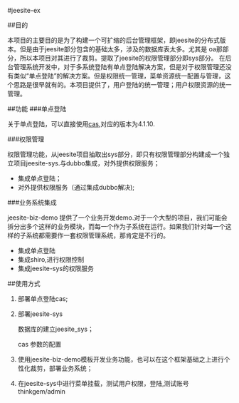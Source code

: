 #jeesite-ex

##目的


本项目的主要目的是为了构建一个可扩缩的后台管理框架，即jeesite的分布式版本。但是由于jeesite部分包含的基础太多，涉及的数据库表太多。尤其是 oa那部分，所以本项目对其进行了裁剪。提取了jeesite的权限管理部分即sys部分。
在后台管理系统开发中，对于多系统登陆有单点登陆解决方案，但是对于权限管理还没有类似“单点登陆”的解决方案。但是权限统一管理，菜单资源统一配置与管理，这个思路是很早就有的。本项目提供了，用户登陆的统一管理；用户权限资源的统一管理。


##功能
###单点登陆


关于单点登陆，可以直接使用[cas](https://github.com/zhuzhong/cas-web),对应的版本为4.1.10.


###权限管理


权限管理功能，从jeesite项目抽取出sys部分，即只有权限管理部分构建成一个独立项目jeesite-sys.与dubbo集成，对外提供权限服务；

* 	集成单点登陆；
* 	对外提供权限服务（通过集成dubbo解决);
	
###业务系统集成

jeesite-biz-demo 提供了一个业务开发demo.对于一个大型的项目，我们可能会拆分出多个这样的业务模块，而每一个作为子系统在运行。如果我们针对每一个这样的子系统都需要作一套权限管理系统，那肯定是不行的。

* 	集成单点登陆
* 	集成shiro,进行权限控制
* 	集成jeesite-sys的权限服务



##使用方式

1. 部署单点登陆cas;
1. 部署jeesite-sys
	
	数据库的建立jeesite_sys；
	
	cas 参数的配置
	
1. 使用jeesite-biz-demo模板开发业务功能，也可以在这个框架基础之上进行个性化裁剪，部署业务系统；
2. 在jeesite-sys中进行菜单挂载，测试用户权限，登陆,测试账号thinkgem/admin
